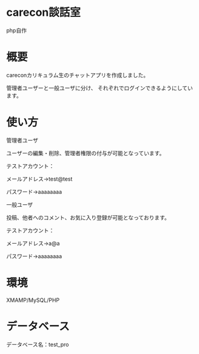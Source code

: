 # carecon談話室
php自作
# 概要
careconカリキュラム生のチャットアプリを作成しました。　

管理者ユーザーと一般ユーザに分け、 それぞれでログインできるようにしています。

# 使い方
管理者ユーザ

ユーザーの編集・削除、管理者権限の付与が可能となっています。

テストアカウント：

メールアドレス→test@test

パスワード→aaaaaaaa

一般ユーザ

投稿、他者へのコメント、お気に入り登録が可能となっております。

テストアカウント：

メールアドレス→a@a

パスワード→aaaaaaaa

# 環境
XMAMP/MySQL/PHP

# データベース
データベース名：test_pro
